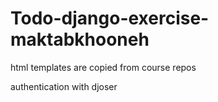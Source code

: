 # Todo-django-exercise-maktabkhooneh

html templates are copied from course repos

authentication with djoser
